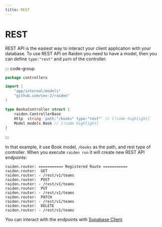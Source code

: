 ```yaml
---
title: REST
---
```


# REST

REST API is the easiest way to interact your client application with your database.
To use REST API on Raiden you need to have a model, then you can define `type:"rest"`
and `path` of the controller.

::: code-group

```go [internal/controllers/books.go]
package controllers

import (
	"app/internal/models"
	"github.com/sev-2/raiden"
)

type BooksController struct {
	raiden.ControllerBase
	Http  string `path:"/books" type:"rest"` // [!code highlight]
	Model models.Book // [!code highlight]
}
```

:::

In that example, it use Book model, `/books` as the path, and rest type of controller.
When you execute `raiden run` it will create new REST API endpoints:

```
raiden.router: =========== Registered Route ===========
raiden.router:  GET
raiden.router: - /rest/v1/teams
raiden.router:  POST
raiden.router: - /rest/v1/teams
raiden.router:  PUT
raiden.router: - /rest/v1/teams
raiden.router:  PATCH
raiden.router: - /rest/v1/teams
raiden.router:  DELETE
raiden.router: - /rest/v1/teams
```

You can interact with the endpoints with [Supabase Client](https://supabase.com/docs#client-libraries).

